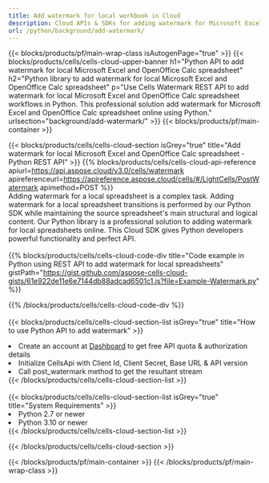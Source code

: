 ```yaml
---
title: Add watermark for local workbook in Cloud 
description: Cloud APIs & SDKs for adding watermark for Microsoft Excel & OpenOffice Calc. Adding watermark for local spreadsheets by the Cells Cloud API. SDK support kinds of development languages. They include Android, C#, Go, Java, NodeJS, Perl, PHP, Python, Ruby, and swift. 
url: /python/background/add-watermark/
---
```



{{< blocks/products/pf/main-wrap-class isAutogenPage="true" >}}
{{< blocks/products/cells/cells-cloud-upper-banner h1="Python API to add watermark for local Microsoft Excel and OpenOffice Calc spreadsheet" h2="Python library to add watermark for local Microsoft Excel and OpenOffice Calc spreadsheet" p="Use Cells Watermark REST API to add watermark for local Microsoft Excel and OpenOffice Calc spreadsheet workflows in Python. This professional solution add watermark for Microsoft Excel and OpenOffice Calc spreadsheet online using Python." urlsection="background/add-watermark/" >}}
{{< blocks/products/pf/main-container >}}

{{< blocks/products/cells/cells-cloud-section isGrey="true"  title="Add watermark for local Microsoft Excel and OpenOffice Calc spreadsheet - Python REST API" >}}
{{% blocks/products/cells/cells-cloud-api-reference  apiurl=https://api.aspose.cloud/v3.0/cells/watermark  apireferenceurl=https://apireference.aspose.cloud/cells/#/LightCells/PostWatermark  apimethod=POST %}}
<br/>
Adding watermark for a local spreadsheet is a complex task. Adding watermark for a local spreadsheet transitions is performed by our Python SDK while maintaining the source spreadsheet's main structural and logical content. Our Python library is a professional solution to adding watermark for local spreadsheets online. This Cloud SDK gives Python developers powerful functionality and perfect API.
<br/>
<br/>
{{% blocks/products/cells/cells-cloud-code-div title="Code example in Python using REST API to add watermark for local spreadsheets" gistPath="https://gist.github.com/aspose-cells-cloud-gists/61e922de11e6e7144db88adcad6501c1.js?file=Example-Watermark.py" %}}
  
{{% /blocks/products/cells/cells-cloud-code-div  %}}
<br/>
<br/>
{{< blocks/products/cells/cells-cloud-section-list isGrey="true"  title="How to use Python API to add watermark" >}}
<li>Create an account at <a href="https://dashboard.aspose.cloud/">Dashboard</a> to get free API quota & authorization details</li>
<li>Initialize CellsApi with Client Id, Client Secret, Base URL & API version</li>
<li>Call post_watermark method to get the resultant stream</li>
{{< /blocks/products/cells/cells-cloud-section-list >}}
<br/>
<br/>
{{< blocks/products/cells/cells-cloud-section-list isGrey="true"  title="System Requirements" >}}
<li>Python 2.7 or newer</li>
<li>Python 3.10 or newer</li>
{{< /blocks/products/cells/cells-cloud-section-list >}}

{{< /blocks/products/cells/cells-cloud-section >}}

{{< /blocks/products/pf/main-container >}}
{{< /blocks/products/pf/main-wrap-class >}}
